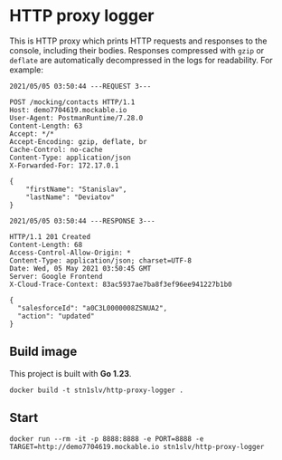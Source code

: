 # HTTP proxy logger
This is HTTP proxy which prints HTTP requests and responses to the console,
including their bodies. Responses compressed with `gzip` or `deflate` are
automatically decompressed in the logs for readability.
For example:
```
2021/05/05 03:50:44 ---REQUEST 3---

POST /mocking/contacts HTTP/1.1
Host: demo7704619.mockable.io
User-Agent: PostmanRuntime/7.28.0
Content-Length: 63
Accept: */*
Accept-Encoding: gzip, deflate, br
Cache-Control: no-cache
Content-Type: application/json
X-Forwarded-For: 172.17.0.1

{
    "firstName": "Stanislav",
    "lastName": "Deviatov"
}

2021/05/05 03:50:44 ---RESPONSE 3---

HTTP/1.1 201 Created
Content-Length: 68
Access-Control-Allow-Origin: *
Content-Type: application/json; charset=UTF-8
Date: Wed, 05 May 2021 03:50:45 GMT
Server: Google Frontend
X-Cloud-Trace-Context: 83ac5937ae7ba8f3ef96ee941227b1b0

{
  "salesforceId": "a0C3L0000008ZSNUA2",
  "action": "updated"
}
```
## Build image
This project is built with **Go 1.23**.

`docker build -t stn1slv/http-proxy-logger .`
## Start
`docker run --rm -it -p 8888:8888 -e PORT=8888 -e TARGET=http://demo7704619.mockable.io stn1slv/http-proxy-logger`
